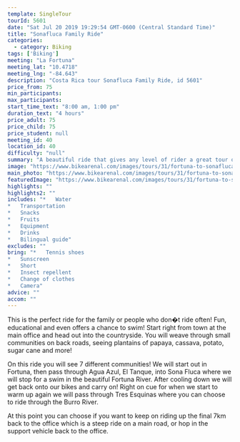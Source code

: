 ```yaml
---
template: SingleTour
tourId: 5601
date: "Sat Jul 20 2019 19:29:54 GMT-0600 (Central Standard Time)"
title: "Sonafluca Family Ride"
categories: 
  - category: Biking
tags: ['Biking']
meeting: "La Fortuna"
meeting_lat: "10.4718"
meeting_lng: "-84.643"
description: "Costa Rica tour Sonafluca Family Ride, id 5601"
price_from: 75
min_participants: 
max_participants: 
start_time_text: "8:00 am, 1:00 pm"
duration_text: "4 hours"
price_adult: 75
price_child: 75
price_student: null
meeting_id: 40
location_id: 40
difficulty: "null"
summary: "A beautiful ride that gives any level of rider a great tour of the area. Ride though plantations, down to rivers and on back roads, seeing areas rarely seen by tourists!"
image: "https://www.bikearenal.com/images/tours/31/fortuna-to-sonafluca.jpg"
main_photo: "https://www.bikearenal.com/images/tours/31/fortuna-to-sonafluca.jpg"
featuredImage: "https://www.bikearenal.com/images/tours/31/fortuna-to-sonafluca.jpg"
highlights: ""
highlights2: ""
includes: "*   Water
*   Transportation
*   Snacks
*   Fruits
*   Equipment
*   Drinks
*   Bilingual guide"
excludes: ""
bring: "*   Tennis shoes
*   Sunscreen
*   Short
*   Insect repellent
*   Change of clothes
*   Camera"
advice: ""
accom: ""
---
```

This is the perfect ride for the family or people who don�t ride often! Fun, educational and even offers a chance to swim! Start right from town at the main office and head out into the countryside. You will weave through small communities on back roads, seeing plantains of papaya, cassava, potato, sugar cane and more!

On this ride you will see 7 different communities! We will start out in Fortuna, then pass through Agua Azul, El Tanque, into Sona Fluca where we will stop for a swim in the beautiful Fortuna River. After cooling down we will get back onto our bikes and carry on! Right on cue for when we start to warm up again we will pass through Tres Esquinas where you can choose to ride through the Burro River.

At this point you can choose if you want to keep on riding up the final 7km back to the office which is a steep ride on a main road, or hop in the support vehicle back to the office.